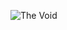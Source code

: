 ![The Void](https://66.media.tumblr.com/62616d329f389e07a6201157a2f8d6c0/tumblr_mru1xjMZ9d1sofkn4o1_r2_500.gifv)
<!--
**darkristy/darkristy** is a ✨ _special_ ✨ repository because its `README.md` (this file) appears on your GitHub profile.

Here are some ideas to get you started:

- 🔭 I’m currently working on ...
- 🌱 I’m currently learning ...
- 👯 I’m looking to collaborate on ...
- 🤔 I’m looking for help with ...
- 💬 Ask me about ...
- 📫 How to reach me: ...
- 😄 Pronouns: ...
- ⚡ Fun fact: ...
-->
